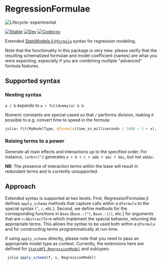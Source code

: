 # RegressionFormulae

![Lifecycle: experimental](https://img.shields.io/badge/lifecycle-experimental-orange.svg)

[![Stable](https://img.shields.io/badge/docs-stable-blue.svg)](https://kleinschmidt.github.io/RegressionFormulae.jl/stable)
[![Dev](https://img.shields.io/badge/docs-dev-blue.svg)](https://kleinschmidt.github.io/RegressionFormulae.jl/dev)
[![Codecov](https://codecov.io/gh/kleinschmidt/RegressionFormulae.jl/branch/main/graph/badge.svg)](https://codecov.io/gh/kleinschmidt/RegressionFormulae.jl)

Extended [StatsModels.jl
`@formula`](https://www.github.com/JuliaStats/StatsModels.jl) syntax for
regression modeling.

Note that the functionality in this package is very new: please verify that the resulting schematized formulae and model coefficient (names) are what you were expecting, especially if you are combining multiple "advanced" formula features.

<!--
## Examples

```julia
using RegressionFormulae, StatsModels, GLM, DataFrames

```
-->

## Supported syntax ##

### Nesting syntax ###

`a / b` expands to `a + fulldummy(a) & b`.

Numeric constants are special cased so that `/` performs division, making it possible to e.g. convert time to speed in the formula:
```julia
julia> fit(MyModelType, @formula(time_in_milliseconds / 1000 ~ 1 + x), my_data)
``` 

### Raising terms to a power ###

Generate all main effects and interactions up to the specified order.  For
instance, `(a+b+c)^2` generates `a + b + c + a&b + a&c + b&c`, but not `a&b&c`.

**NB:** The presence of interaction terms within the base will result in redundant terms and is currently unsupported.

## Approach

Extended syntax is supported at two levels.  First, RegressionFormulae.jl
defines `apply_schema` methods that capture calls within a `@formula` to the
special syntax (`^`, `/`, etc.).  Second, we define methods for the
corresponding functions in `Base` (`Base.:(^)`, `Base.:(/)`, etc.) for arguments
that are `<:AbstractTerm` which implement the special behavior, returning the
appropriate terms.  This allows the syntax to be used both within a `@formula`
and for constructing terms programmatically at run-time.

If using `apply_schema` directly, please note that you need to pass an appropriate model type as context. 
Currently, the extensions here are defined for [`StatsAPI.RegressionModel`](https://github.com/JuliaStats/StatsAPI.jl/blob/main/src/regressionmodel.jl) and subtypes:

```julia
 julia apply_schema(f, s, RegressionModel)
```
